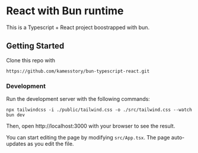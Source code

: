 # React with Bun runtime

This is a Typescript + React project boostrapped with bun.

## Getting Started

Clone this repo with

```
https://github.com/kamesstory/bun-typescript-react.git
```

### Development

Run the development server with the following commands:

```
npx tailwindcss -i ./public/tailwind.css -o ./src/tailwind.css --watch
bun dev
```

Then, open http://localhost:3000 with your browser to see the result.

You can start editing the page by modifying `src/App.tsx`. The page auto-updates as you edit the file.
